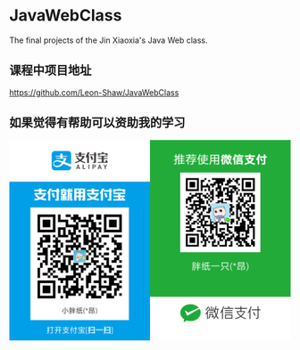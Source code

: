 # JavaWebClass
The final projects of the  Jin Xiaoxia's Java Web class.

## 课程中项目地址
https://github.com/Leon-Shaw/JavaWebClass

## 如果觉得有帮助可以资助我的学习
![收款码](https://raw.githubusercontent.com/Leon-Shaw/Cathedral-and-Bazaar/master/收款码.jpg)
